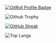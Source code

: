 <a href="https://gitroll.io/profile/u605FzUpBk4fgnRavHWIhPHrd8Hu1" target="_blank"><img src="https://gitroll.io/api/badges/profiles/v1/u605FzUpBk4fgnRavHWIhPHrd8Hu1" alt="GitRoll Profile Badge"/></a>

![Github Trophy](https://github-profile-trophy.vercel.app/?username=CccrizzZ&theme=juicyfresh&title=MultipleLang,Repo,Commit,Followers,Stars,Issue)

[![GitHub Streak](https://streak-stats.demolab.com/?user=CccrizzZ&mode=weekly&theme=aura)](https://git.io/streak-stats)

![Top Langs](https://github-readme-stats.vercel.app/api/top-langs/?username=CccrizzZ&layout=compact&theme=aura)
